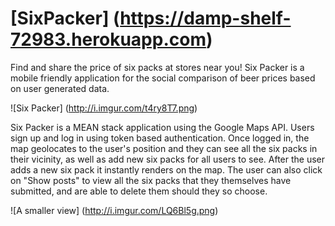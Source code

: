 # [SixPacker] (https://damp-shelf-72983.herokuapp.com)

Find and share the price of six packs at stores near you! Six Packer is a mobile friendly application for the social comparison of beer prices based on user generated data. 

![Six Packer] (http://i.imgur.com/t4ry8T7.png)

Six Packer is a MEAN stack application using the Google Maps API. Users sign up and log in using token based authentication. Once logged in, the map geolocates to the user's position and they can see all the six packs in their vicinity, as well as add new six packs for all users to see. After the user adds a new six pack it instantly renders on the map. The user can also click on "Show posts" to view all the six packs that they themselves have submitted, and are able to delete them should they so choose. 

![A smaller view] (http://i.imgur.com/LQ6Bl5g.png)


